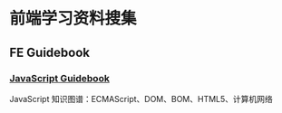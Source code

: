 # 前端学习资料搜集
## FE Guidebook
### [JavaScript Guidebook](https://tsejx.github.io/javascript-guidebook/)
JavaScript 知识图谱：ECMAScript、DOM、BOM、HTML5、计算机网络

